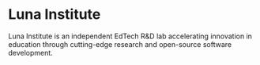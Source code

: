 # Luna Institute

Luna Institute is an independent EdTech R&D lab accelerating innovation in education through cutting-edge research and open-source software development.
